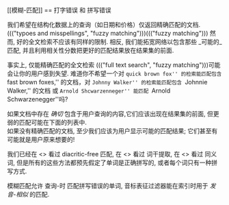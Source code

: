 [[模糊-匹配]]
== 打字错误 和 拼写错误

我们希望在结构化数据上的查询（如日期和价格）仅返回精确匹配的文档. 
((("typoes and misspellings", "fuzzy matching")))((("fuzzy matching"))) 然而, 好的全文检索不应该有同样的限制. 相反, 我们能拓宽网络以包含那些 _可能的_匹配, 并且利用相关性分数把更好的匹配结果放在结果集的前面.

事实上, 仅能精确匹配的全文检索 ((("full text search", "fuzzy matching")))可能会让你的用户感到失望. 难道你不希望一个对 ``quick brown fox'' 的检索能匹配包含
``fast brown foxes,'' 的文档，对 ``Johnny Walker'' 的检索能匹配包含
``Johnnie Walker,'' 的文档 或  ``Arnold Shcwarzenneger'' 能匹配 ``Arnold
Schwarzenegger''吗?

如果文档中存在 _确切_ 包含于用户查询的内容,它们应该出现在结果集的前面, 但更弱的匹配可能在下面的列表中.  
如果没有精确匹配的文档, 至少我们应该为用户显示可能的匹配结果; 它们甚至有可能就是用户原来想要的!

我们已经在 <<token-normalization>> 看过 diacritic-free 匹配,
在 <<stemming>> 看过 词干提取, 在 <<synonyms>> 看过 同义词, 但是所有的这些方法都预先假定了单词是正确拼写的, 或者每个词只有一种拼写方式.

模糊匹配允许 查询-时 匹配拼写错误的单词, 音标表征过滤器能在索引时用于 _发音-相似_ 的匹配.

